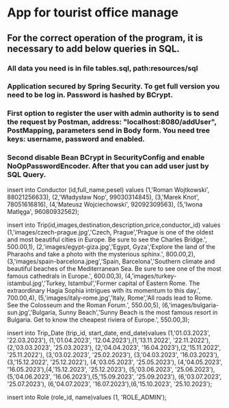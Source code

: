 # App for tourist office manage

## For the correct operation of the program, it is necessary to add below queries in SQL.

### All data you need is in file tables.sql, path:resources/sql

### Application secured by Spring Security. To get full version you need to be log in. Password is hashed by BCrypt.
### First option to register the user with admin authority is to send the request by Postman, address: "localhost:8080/addUser", PostMapping, parameters send in Body form. You need tree keys: username, password and enabled.
### Second disable Bean BCrypt in SecurityConfig and enable NoOpPasswordEncoder. After that you can add user just by SQL Query.
insert into Conductor (id,full_name,pesel) values
(1,'Roman Wojtkowski', 88021256633),
(2,'Władysław Nop', 99030314845),
(3,'Marek Knot', 78051616816),
(4,'Mateusz Wojciechowski', 92092309563),
(5,'Iwona Matlęga', 96080932562);


insert into Trip(id,images,destination,description,price,conductor_id) values
(1,'images/czech-prague.jpg','Czech, Prague','Prague is one of the oldest and most beautiful cities in Europe. Be sure to see the Charles Bridge.', 500.00,1),
(2,'images/egypt-giza.jpg','Egypt, Gyza','Explore the land of the Pharaohs and take a photo with the mysterious sphinx.', 800.00,2),
(3,'images/spain-barcelona.jpeg','Spain, Barcelona','Southern climate and beautiful beaches of the Mediterranean Sea. Be sure to see one of the most famous cathedrals in Europe.', 600.00,3),
(4,'images/turkey-istambul.jpg','Turkey, Istambul','Former capital of Eastern Rome. The extraordinary Hagia Sophia intrigues with its momentum to this day.', 700.00,4),
(5,'images/italy-rome.jpg','Italy, Rome','All roads lead to Rome. See the Colosseum and the Roman Forum.', 550.00,5),
(6,'images/bulgaria-sun.jpg','Bulgaria, Sunny Beach','Sunny Beach is the most famous resort in Bulgaria. Get to know the cheapest riviera of Europe.', 550.00,3);


insert into Trip_Date (trip_id, start_date, end_date)values
(1,'01.03.2023', '22.03.2023'), (1,'01.04.2023', '12.04.2023'),(1,'13.11.2022', '22.11.2022'),
(2,'03.03.2023', '25.03.2023'), (2,'04.04.2023', '16.04.2023'),(2,'15.11.2022', '25.11.2022'),
(3,'03.02.2023', '25.02.2023'), (3,'04.03.2023', '16.03.2023'),(3,'15.12.2022', '25.12.2022'),
(4,'03.05.2023', '25.05.2023'), (4,'04.05.2023', '16.05.2023'),(4,'15.12.2023', '25.12.2023'),
(5,'03.06.2023', '25.06.2023'), (5,'04.06.2023', '16.06.2023'),(5,'15.09.2023', '25.09.2023'),
(6,'03.07.2023', '25.07.2023'), (6,'04.07.2023', '16.07.2023'),(6,'15.10.2023', '25.10.2023');

insert into Role (role_id, name)values (1, 'ROLE_ADMIN');